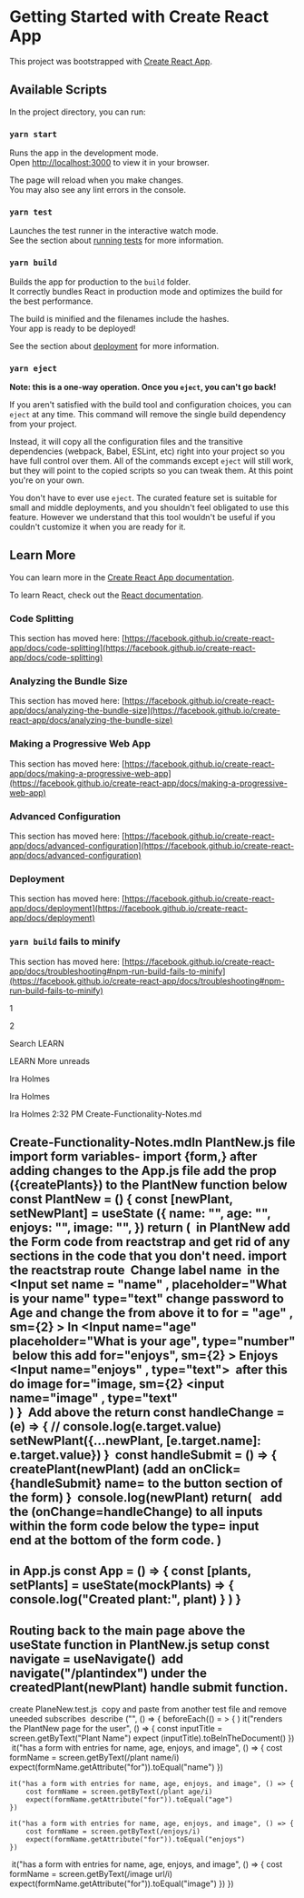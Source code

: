 # Getting Started with Create React App

This project was bootstrapped with [Create React App](https://github.com/facebook/create-react-app).

## Available Scripts

In the project directory, you can run:

### `yarn start`

Runs the app in the development mode.\
Open [http://localhost:3000](http://localhost:3000) to view it in your browser.

The page will reload when you make changes.\
You may also see any lint errors in the console.

### `yarn test`

Launches the test runner in the interactive watch mode.\
See the section about [running tests](https://facebook.github.io/create-react-app/docs/running-tests) for more information.

### `yarn build`

Builds the app for production to the `build` folder.\
It correctly bundles React in production mode and optimizes the build for the best performance.

The build is minified and the filenames include the hashes.\
Your app is ready to be deployed!

See the section about [deployment](https://facebook.github.io/create-react-app/docs/deployment) for more information.

### `yarn eject`

**Note: this is a one-way operation. Once you `eject`, you can't go back!**

If you aren't satisfied with the build tool and configuration choices, you can `eject` at any time. This command will remove the single build dependency from your project.

Instead, it will copy all the configuration files and the transitive dependencies (webpack, Babel, ESLint, etc) right into your project so you have full control over them. All of the commands except `eject` will still work, but they will point to the copied scripts so you can tweak them. At this point you're on your own.

You don't have to ever use `eject`. The curated feature set is suitable for small and middle deployments, and you shouldn't feel obligated to use this feature. However we understand that this tool wouldn't be useful if you couldn't customize it when you are ready for it.

## Learn More

You can learn more in the [Create React App documentation](https://facebook.github.io/create-react-app/docs/getting-started).

To learn React, check out the [React documentation](https://reactjs.org/).

### Code Splitting

This section has moved here: [https://facebook.github.io/create-react-app/docs/code-splitting](https://facebook.github.io/create-react-app/docs/code-splitting)

### Analyzing the Bundle Size

This section has moved here: [https://facebook.github.io/create-react-app/docs/analyzing-the-bundle-size](https://facebook.github.io/create-react-app/docs/analyzing-the-bundle-size)

### Making a Progressive Web App

This section has moved here: [https://facebook.github.io/create-react-app/docs/making-a-progressive-web-app](https://facebook.github.io/create-react-app/docs/making-a-progressive-web-app)

### Advanced Configuration

This section has moved here: [https://facebook.github.io/create-react-app/docs/advanced-configuration](https://facebook.github.io/create-react-app/docs/advanced-configuration)

### Deployment

This section has moved here: [https://facebook.github.io/create-react-app/docs/deployment](https://facebook.github.io/create-react-app/docs/deployment)

### `yarn build` fails to minify

This section has moved here: [https://facebook.github.io/create-react-app/docs/troubleshooting#npm-run-build-fails-to-minify](https://facebook.github.io/create-react-app/docs/troubleshooting#npm-run-build-fails-to-minify)




1

2





Search LEARN





LEARN
More unreads















Ira Holmes



Ira Holmes


Ira Holmes
  2:32 PM
Create-Functionality-Notes.md
 
Create-Functionality-Notes.md
​
In PlantNew.js file
import form variables- import {form,}
after adding changes to the App.js file add the prop ({createPlants}) to the PlantNew function below 
const PlantNew = () {
    const [newPlant, setNewPlant] = useState ({
        name: "",
        age: "",
        enjoys: "",
        image: "",
    })
    return (
​
     in PlantNew add the Form code from reactstrap and get rid of any sections in the code that you don't need.
    import the reactstrap route
​
    Change label name
​
    in the <Input set name = "name" , placeholder="What is your name"
    type="text"
    change password to Age and change the from above it to for = "age" , sm={2}
    >
    In <Input name="age" placeholder="What is your age", type="number"
​
    below this add for="enjoys", sm={2}
    >
    Enjoys <Input name="enjoys" , type="text">
​
    after this do image for="image, sm={2}
    <input name="image" , type="text"    
    )
}
​
    Add above the return 
    const handleChange = (e) => {
   // console.log(e.target.value)
        setNewPlant({...newPlant, [e.target.name]: e.target.value})
}
​
const handleSubmit = () => {
    createPlant(newPlant) (add an onClick={handleSubmit} name= to the button section of the form)
}
​
console.log(newPlant)
return(
​
​
add the (onChange=handleChange) to all inputs within the form code below the type= input
​
​
​
​
​
​
​
​
​
    end at the bottom of the form code.
)
------------------------------
in App.js
const App = () => {
const [plants, setPlants] = useState(mockPlants) => {
    console.log("Created plant:", plant)
}
)
}
​
-----------------------------------------------------------
Routing back to the main page
above the useState function in PlantNew.js setup
​
const navigate = useNavigate()
​
add navigate("/plantindex") under the createdPlant(newPlant) handle submit function.
​
------------------------------------------------------------
create PlaneNew.test.js
​
copy and paste from another test file and remove uneeded subscribes
​
describe ("<PlantNew />", () => {
    beforeEach(() = > {
        <BrowserRouter>
            <CatNew />
        </BrowserRouter>
    )
    it("renders the PlantNew page for the user", () => {
        const inputTitle = screen.getByText("Plant Name")
            expect (inputTitle).toBeInTheDocument()
    })
​
    it("has a form with entries for name, age, enjoys, and image", () => {
        cost formName = screen.getByText(/plant name/i)
        expect(formName.getAttribute("for")).toEqual("name")
    })
   
    it("has a form with entries for name, age, enjoys, and image", () => {
        cost formName = screen.getByText(/plant age/i)
        expect(formName.getAttribute("for")).toEqual("age")
    })
    
    it("has a form with entries for name, age, enjoys, and image", () => {
        cost formName = screen.getByText(/enjoys/i)
        expect(formName.getAttribute("for")).toEqual("enjoys")
    })
​
    it("has a form with entries for name, age, enjoys, and image", () => {
        cost formName = screen.getByText(/image url/i)
        expect(formName.getAttribute("for")).toEqual("image")
    })
})
